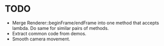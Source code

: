 # TODO
* Merge Renderer::beginFrame/endFrame into one method that accepts lambda. Do same for similar pairs of methods.
* Extract common code from demos.
* Smooth camera movement.